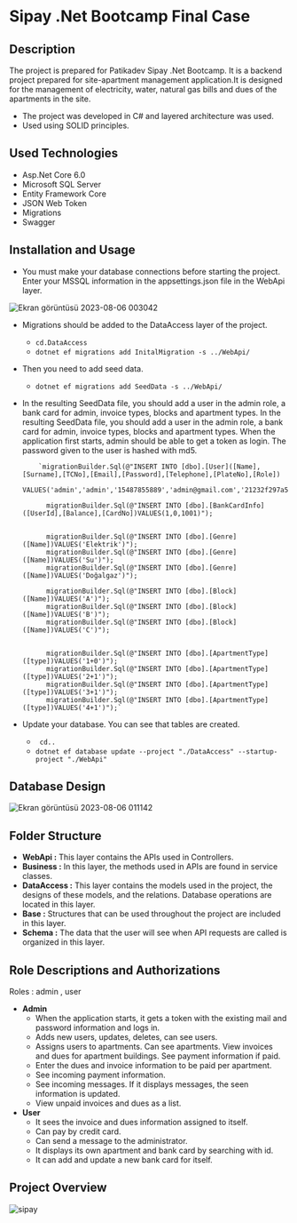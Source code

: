 # Sipay .Net Bootcamp Final Case
 ## Description
 The project is prepared for Patikadev Sipay .Net Bootcamp. It is a backend project prepared for site-apartment management application.It is designed for the management of electricity, water, natural gas bills and dues of the apartments in the site. 
 
 - The project was developed in C# and layered architecture was used.
 - Used using SOLID principles.

 ## Used Technologies
 - Asp.Net Core 6.0
 - Microsoft SQL Server
 - Entity Framework Core
 - JSON Web Token
 - Migrations
 - Swagger

## Installation and Usage
- You must make your database connections before starting the project. Enter your MSSQL information in the appsettings.json file in the WebApi layer.

![Ekran görüntüsü 2023-08-06 003042](https://github.com/aysegul-sofuoglu/Sipay-Final-Case/assets/73445450/fb994e32-1230-4ab6-b54b-e07cc2938f7c)

- Migrations should be added to the DataAccess layer of the project.
   - `cd.DataAccess`
   - `dotnet ef migrations add InitalMigration -s ../WebApi/`
- Then you need to add seed data.
   -  `dotnet ef migrations add SeedData -s ../WebApi/`

- In the resulting SeedData file, you should add a user in the admin role, a bank card for admin, invoice types, blocks and apartment types. In the resulting SeedData file, you should add a user in the admin role, a bank card for admin, invoice types, blocks and apartment types. When the application first starts, admin should be able to get a token as login. The password given to the user is hashed with md5.

          `migrationBuilder.Sql(@"INSERT INTO [dbo].[User]([Name],[Surname],[TCNo],[Email],[Password],[Telephone],[PlateNo],[Role])
                           VALUES('admin','admin','15487855889','admin@gmail.com','21232f297a57a5a743894a0e4a801fc3','05894782636','05AD547','admin')");

            migrationBuilder.Sql(@"INSERT INTO [dbo].[BankCardInfo]([UserId],[Balance],[CardNo])VALUES(1,0,1001)");


            migrationBuilder.Sql(@"INSERT INTO [dbo].[Genre]([Name])VALUES('Elektrik')");
            migrationBuilder.Sql(@"INSERT INTO [dbo].[Genre]([Name])VALUES('Su')");
            migrationBuilder.Sql(@"INSERT INTO [dbo].[Genre]([Name])VALUES('Doğalgaz')");

            migrationBuilder.Sql(@"INSERT INTO [dbo].[Block]([Name])VALUES('A')");
            migrationBuilder.Sql(@"INSERT INTO [dbo].[Block]([Name])VALUES('B')");
            migrationBuilder.Sql(@"INSERT INTO [dbo].[Block]([Name])VALUES('C')");


            migrationBuilder.Sql(@"INSERT INTO [dbo].[ApartmentType]([type])VALUES('1+0')");
            migrationBuilder.Sql(@"INSERT INTO [dbo].[ApartmentType]([type])VALUES('2+1')");
            migrationBuilder.Sql(@"INSERT INTO [dbo].[ApartmentType]([type])VALUES('3+1')");
            migrationBuilder.Sql(@"INSERT INTO [dbo].[ApartmentType]([type])VALUES('4+1')");`

- Update your database. You can see that tables are created.
   -  ` cd..`
   -  `dotnet ef database update --project "./DataAccess" --startup-project "./WebApi"`

## Database Design
![Ekran görüntüsü 2023-08-06 011142](https://github.com/aysegul-sofuoglu/Sipay-Final-Case/assets/73445450/0fa5ef3a-3b34-4db5-a89a-dc9330c49332)
 
 ## Folder Structure
- **WebApi :** This layer contains the APIs used in Controllers.
- **Business :** In this layer, the methods used in APIs are found in service classes.
- **DataAccess :** This layer contains the models used in the project, the designs of these models, and the relations. Database operations are located in this layer. 
- **Base :** Structures that can be used throughout the project are included in this layer.
- **Schema :** The data that the user will see when API requests are called is organized in this layer.

## Role Descriptions and Authorizations
Roles : admin , user
- **Admin** 
  - When the application starts, it gets a token with the existing mail and password information and logs in.
  - Adds new users, updates, deletes, can see users.
  - Assigns users to apartments. Can see apartments. View invoices and dues for apartment buildings. See payment information if paid.
  - Enter the dues and invoice information to be paid per apartment.
  - See incoming payment information.
  - See incoming messages. If it displays messages, the seen information is updated.
  - View unpaid invoices and dues as a list.
- **User** 
  - It sees the invoice and dues information assigned to itself.
  - Can pay by credit card.
  - Can send a message to the administrator.
  - It displays its own apartment and bank card by searching with id.
  - It can add and update a new bank card for itself.

 ## Project Overview
 
  ![sipay](https://github.com/aysegul-sofuoglu/Sipay-Final-Case/assets/73445450/ce0ec22e-8ce5-400d-8350-c296db84973d)

